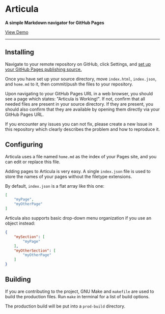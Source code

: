 # Articula

**A simple Markdown navigator for GitHub Pages**

[View Demo](demo.articula.io)

---

## Installing

Navigate to your remote repository on GitHub, click Settings, and [set up your GitHub Pages publishing source.](https://help.github.com/articles/configuring-a-publishing-source-for-github-pages/)

Once you have set up your source directory, move `index.html`, `index.json`, and `home.md` to it, then commit/push the files to your repository.

Upon navigating to your GitHub Pages URL in a web browser, you should see a page which states: "Articula is Working!". If not, confirm that all needed files are present in your source directory. If they are present, you should also confirm that they are available by opening them directly via your GitHub Pages URL.

If you encounter any issues you can not fix, please create a new Issue in this repository which clearly describes the problem and how to reproduce it.

## Configuring

Articula uses a file named `home.md` as the index of your Pages site, and you can edit or replace this file.

Adding pages to Articula is very easy. A single `index.json` file is used to store the names of your pages without the filetype extensions.

By default, `index.json` is a flat array like this one:
```JSON
[
	"myPage",
	"myOtherPage"
]
```

Articula also supports basic drop-down menu organization if you use an object instead:
```JSON
{
	"mySection": [
		"myPage"
	],
	"myOtherSection": [
		"myOtherPage"
	]
}
```

## Building

If you are contributing to the project, GNU Make and `makefile` are used to build the production files. Run `make` in terminal for a list of build options.

The production build will be put into a `prod-build` directory.